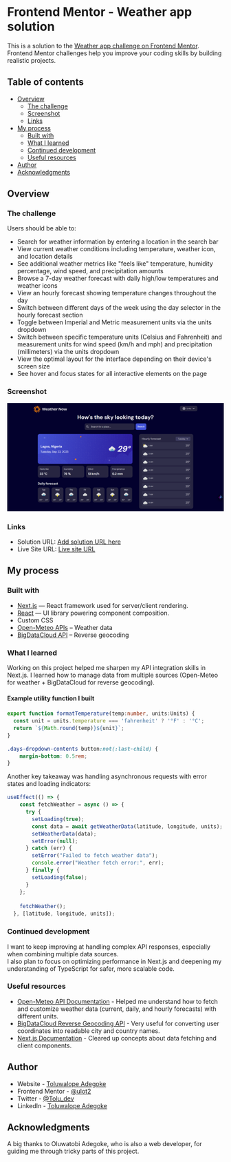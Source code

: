 # Frontend Mentor - Weather app solution

This is a solution to the [Weather app challenge on Frontend Mentor](https://www.frontendmentor.io/challenges/weather-app-K1FhddVm49). Frontend Mentor challenges help you improve your coding skills by building realistic projects. 

## Table of contents

- [Overview](#overview)
  - [The challenge](#the-challenge)
  - [Screenshot](#screenshot)
  - [Links](#links)
- [My process](#my-process)
  - [Built with](#built-with)
  - [What I learned](#what-i-learned)
  - [Continued development](#continued-development)
  - [Useful resources](#useful-resources)
- [Author](#author)
- [Acknowledgments](#acknowledgments)

## Overview

### The challenge

Users should be able to:

- Search for weather information by entering a location in the search bar
- View current weather conditions including temperature, weather icon, and location details
- See additional weather metrics like "feels like" temperature, humidity percentage, wind speed, and precipitation amounts
- Browse a 7-day weather forecast with daily high/low temperatures and weather icons
- View an hourly forecast showing temperature changes throughout the day
- Switch between different days of the week using the day selector in the hourly forecast section
- Toggle between Imperial and Metric measurement units via the units dropdown 
- Switch between specific temperature units (Celsius and Fahrenheit) and measurement units for wind speed (km/h and mph) and precipitation (millimeters) via the units dropdown
- View the optimal layout for the interface depending on their device's screen size
- See hover and focus states for all interactive elements on the page

### Screenshot

![App Screenshot](./public/screenshot.jpg.png)

### Links

- Solution URL: [Add solution URL here](https://your-solution-url.com)
- Live Site URL: [Live site URL](https://weather-app-tolu.vercel.app/)

## My process

### Built with

- [Next.js](https://nextjs.org/) — React framework used for server/client rendering.
- [React](https://reactjs.org/) — UI library powering component composition.
- Custom CSS
- [Open-Meteo APIs](https://open-meteo.com/) – Weather data  
- [BigDataCloud API](https://www.bigdatacloud.com/) – Reverse geocoding  

### What I learned

Working on this project helped me sharpen my API integration skills in Next.js. I learned how to manage data from multiple sources (Open-Meteo for weather + BigDataCloud for reverse geocoding).


#### Example utility function I built  

```ts
export function formatTemperature(temp:number, units:Units) {
  const unit = units.temperature === 'fahrenheit' ? '°F' : '°C';
  return `${Math.round(temp)}${unit}`;
}
```
```css
.days-dropdown-contents button:not(:last-child) {
    margin-bottom: 0.5rem;
}
```
Another key takeaway was handling asynchronous requests with error states and loading indicators:
```ts
useEffect(() => {
    const fetchWeather = async () => {
      try {
        setLoading(true);
        const data = await getWeatherData(latitude, longitude, units);
        setWeatherData(data);
        setError(null);
      } catch (err) {
        setError("Failed to fetch weather data");
        console.error("Weather fetch error:", err);
      } finally {
        setLoading(false);
      }
    };

    fetchWeather();
  }, [latitude, longitude, units]);
```

### Continued development

I want to keep improving at handling complex API responses, especially when combining multiple data sources.  
I also plan to focus on optimizing performance in Next.js and deepening my understanding of TypeScript for safer, more scalable code.

### Useful resources  

- [Open-Meteo API Documentation](https://open-meteo.com/en/docs) - Helped me understand how to fetch and customize weather data (current, daily, and hourly forecasts) with different units.  
- [BigDataCloud Reverse Geocoding API](https://www.bigdatacloud.com/docs/api/free-reverse-geocode-to-city-api) - Very useful for converting user coordinates into readable city and country names.  
- [Next.js Documentation](https://nextjs.org/docs) - Cleared up concepts about data fetching and client components.  

## Author

- Website - [Toluwalope Adegoke](https://tolu-a.vercel.app/)
- Frontend Mentor - [@ulot2](https://www.frontendmentor.io/profile/ulot2)
- Twitter - [@Tolu_dev](https://x.com/Tolu_dev)
- LinkedIn - [Toluwalope Adegoke](www.linkedin.com/in/toluwalope-adegoke-b441b9380)

## Acknowledgments

A big thanks to Oluwatobi Adegoke, who is also a web developer, for guiding me through tricky parts of this project.
